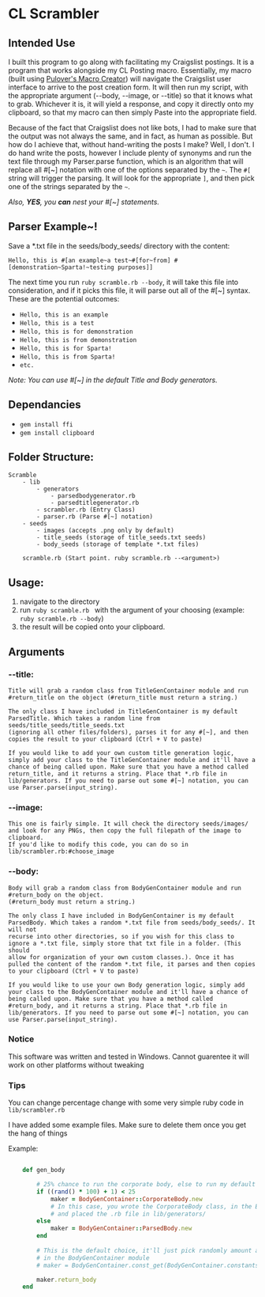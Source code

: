 # CL Scrambler
## Intended Use

I built this program to go along with facilitating my Craigslist postings. It is a program that works alongside my CL Posting macro. Essentially, my macro (built using [Pulover's Macro Creator](http://www.macrocreator.com/)) will navigate the Craigslist user interface to arrive to the post creation form. It will then run my script, with the appropriate argument (--body, --image, or --title) so that it knows what to grab. Whichever it is, it will yield a response, and copy it directly onto my clipboard, so that my macro can then simply Paste into the appropriate field. 

Because of the fact that Craigslist does not like bots, I had to make sure that the output was not always the same, and in fact, as human as possible. But how do I achieve that, without hand-writing the posts I make? Well, I don't. I do hand write the posts, however I include plenty of synonyms and run the text file through my Parser.parse function, which is an algorithm that will replace all #[~] notation with one of the options separated by the `~`. The `#[` string will trigger the parsing. It will look for the appropriate `]`, and then pick one of the strings separated by the `~`. 

*Also, **YES**, you **can** nest your #[~] statements.*

## Parser Example~!

Save a *.txt file in the seeds/body_seeds/ directory with the content: 

`Hello, this is #[an example~a test~#[for~from] #[demonstration~Sparta!~testing purposes]]`

The next time you run `ruby scramble.rb --body`, it will take this file into consideration, and if it picks this file, it will parse out all of the #[~] syntax. These are the potential outcomes:

* `Hello, this is an example`
* `Hello, this is a test`
* `Hello, this is for demonstration`
* `Hello, this is from demonstration`
* `Hello, this is for Sparta!`
* `Hello, this is from Sparta!`
* `etc.` 

*Note: You can use #[~] in the default Title and Body generators.*

## Dependancies

* `gem install ffi`
* `gem install clipboard`

## Folder Structure:

	Scramble
		- lib
			- generators
				- parsedbodygenerator.rb
				- parsedtitlegenerator.rb
			- scrambler.rb (Entry Class)
			- parser.rb (Parse #[~] notation)
		- seeds
			- images (accepts .png only by default)
			- title_seeds (storage of title_seeds.txt seeds)
			- body_seeds (storage of template *.txt files)

		scramble.rb (Start point. ruby scramble.rb --<argument>)

## Usage:
1. navigate to the directory
2. run `ruby scramble.rb ` with the argument of your choosing (example: `ruby scramble.rb --body`)
3. the result will be copied onto your clipboard.

## Arguments

### **--title**: 

	Title will grab a random class from TitleGenContainer module and run #return_title on the object (#return_title must return a string.)

	The only class I have included in TitleGenContainer is my default ParsedTitle. Which takes a random line from seeds/title_seeds/title_seeds.txt 
	(ignoring all other files/folders), parses it for any #[~], and then copies the result to your clipboard (Ctrl + V to paste)
    
    If you would like to add your own custom title generation logic, simply add your class to the TitleGenContainer module and it'll have a chance of being called upon. Make sure that you have a method called return_title, and it returns a string. Place that *.rb file in lib/generators. If you need to parse out some #[~] notation, you can use Parser.parse(input_string).

### **--image**:

	This one is fairly simple. It will check the directory seeds/images/ and look for any PNGs, then copy the full filepath of the image to clipboard.
	If you'd like to modify this code, you can do so in lib/scrambler.rb:#choose_image

### **--body**:

	Body will grab a random class from BodyGenContainer module and run #return_body on the object.
	(#return_body must return a string.)

	The only class I have included in BodyGenContainer is my default ParsedBody. Which takes a random *.txt file from seeds/body_seeds/. It will not 
	recurse into other directories, so if you wish for this class to ignore a *.txt file, simply store that txt file in a folder. (This should
	allow for organization of your own custom classes.). Once it has pulled the content of the random *.txt file, it parses and then copies to your clipboard (Ctrl + V to paste)
    
    If you would like to use your own Body generation logic, simply add your class to the BodyGenContainer module and it'll have a chance of being called upon. Make sure that you have a method called #return_body, and it returns a string. Place that *.rb file in lib/generators. If you need to parse out some #[~] notation, you can use Parser.parse(input_string).

### Notice

This software was written and tested in Windows. Cannot guarentee it will work on other platforms without tweaking

### Tips
You can change percentage change with some very simple ruby code in `lib/scrambler.rb`

I have added some example files. Make sure to delete them once you get the hang of things

Example: 
```ruby

	def gen_body

		# 25% chance to run the corporate body, else to run my default class
		if ((rand() * 100) + 1) < 25
			maker = BodyGenContainer::CorporateBody.new 
            # In this case, you wrote the CorporateBody class, in the BodyGenContainer module,
            # and placed the .rb file in lib/generators/
		else
			maker = BodyGenContainer::ParsedBody.new
		end
		
        # This is the default choice, it'll just pick randomly amount all classes
        # in the BodyGenContainer module
		# maker = BodyGenContainer.const_get(BodyGenContainer.constants.sample).new

		maker.return_body
	end
```